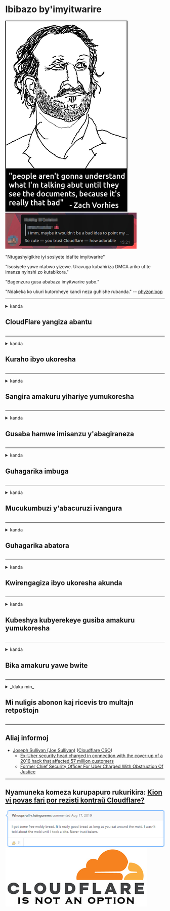# Ibibazo by'imyitwarire

![](../image/itsreallythatbad.jpg)
![](../image/telegram/c81238387627b4bfd3dcd60f56d41626.jpg)

"Ntugashyigikire iyi sosiyete idafite imyitwarire"

"Isosiyete yawe ntabwo yizewe. Uravuga kubahiriza DMCA ariko ufite imanza nyinshi zo kutabikora."

"Bagenzura gusa ababaza imyitwarire yabo."

"Ndakeka ko ukuri kutoroheye kandi neza guhishe rubanda."  -- [phyzonloop](https://twitter.com/phyzonloop)


---


<details>
<summary>kanda

## CloudFlare yangiza abantu
</summary>


Cloudflare yohereza imeri imeri kubatari Cloudflare.

- Gusa ohereza imeri kubiyandikishije bahisemo
- Iyo umukoresha avuze "hagarara", hanyuma uhagarike kohereza imeri

Nibyoroshye. Ariko Cloudflare ntacyo itwaye.
Cloudflare yavuze ko gukoresha serivisi zabo bishobora guhagarika spamers cyangwa abateye.
Nigute dushobora guhagarika Cloudflare tutiriwe dukora Cloudflare?


| 🖼 | 🖼 |
| --- | --- |
| ![](../image/cfspam01.jpg) | ![](../image/cfspam03.jpg) |
| ![](../image/cfspam02.jpg) | ![](../image/cfspambrittany.jpg)<br>![](../image/cfspamtwtr.jpg) |

</details>

---

<details>
<summary>kanda

## Kuraho ibyo ukoresha
</summary>


Cloudflare censor isubiramo nabi.
Niba wohereje inyandiko irwanya Cloudflare kurubuga rwa Twitter, ufite amahirwe yo kubona igisubizo kumukozi wa Cloudflare ufite ubutumwa "Oya, ntabwo".
Niba ushyizeho isubiramo ribi kurubuga urwo arirwo rwose, bazagerageza kubigenzura.


| 🖼 | 🖼 |
| --- | --- |
| ![](../image/cfcenrev_01.jpg)<br>![](../image/cfcenrev_02.jpg) | ![](../image/cfcenrev_03.jpg) |

</details>

---

<details>
<summary>kanda

## Sangira amakuru yihariye yumukoresha
</summary>


Cloudflare ifite ikibazo kinini cyo gutotezwa.
Cloudflare isangira amakuru yihariye yabinubira imbuga zakiriwe.
Rimwe na rimwe baragusaba gutanga indangamuntu yawe nyayo.
Niba udashaka gutotezwa, gukubitwa, guhindagurika cyangwa kwicwa, ibyiza ni ukwirinda kurubuga rwa Cloudflared.


| 🖼 | 🖼 |
| --- | --- |
| ![](../image/cfdox_what.jpg) | ![](../image/cfdox_swat.jpg) |
| ![](../image/cfdox_kill.jpg) | ![](../image/cfdox_threat.jpg) |
| ![](../image/cfdox_dox.jpg) | ![](../image/cfdox_ex1.jpg) |
| ![](../image/cfabuseform.jpg) | ![](../image/cfdox_ex2.jpg) |

</details>

---

<details>
<summary>kanda

## Gusaba hamwe imisanzu y'abagiraneza
</summary>


CloudFlare irasaba imisanzu yubuntu.
Birababaje rwose kubona isosiyete y'Abanyamerika yasaba infashanyo hamwe nimiryango idaharanira inyungu ifite impamvu nziza.
Niba ukunda guhagarika abantu cyangwa guta igihe cyabandi, urashobora gutumiza pizza kubakozi ba Cloudflare.


![](../image/cfdonate.jpg)

</details>

---

<details>
<summary>kanda

## Guhagarika imbuga
</summary>


Uzakora iki niba urubuga rwawe rumanutse gitunguranye?
Hari amakuru avuga ko Cloudflare isiba iboneza ryabakoresha cyangwa guhagarika serivisi nta nteguza, bucece.
Turagusaba kubona uwaguha serivisi nziza.

![](../image/cftmnt.jpg)

</details>

---

<details>
<summary>kanda

## Mucukumbuzi y'abacuruzi ivangura
</summary>


CloudFlare itanga ubuvuzi bwibanze kubakoresha Firefox mugihe itanga imiti mibi kubakoresha abatari Tor-Browser hejuru ya Tor.
Abakoresha Tor banze uburenganzira bwo gukora javascript idafite ubuntu nabo bakira nabi.
Ubu busumbane bwo kugera ni urusobe rwo kutabogama no gukoresha nabi ububasha.

![](../image/browdifftbcx.gif)

- Ibumoso: Tor Browser, Iburyo: Chrome. Aderesi ya IP imwe.

![](../image/browserdiff.jpg)

- Ibumoso: Tor Browser Javascript Yahagaritswe, Kuki Ifasha
- Iburyo: Chrome Javascript ishoboye, kuki yahagaritswe

![](../image/cfsiryoublocked.jpg)

- QuteBrowser (mushakisha ntoya) idafite Tor (Clearnet IP)

| ***Mucukumbuzi*** | ***Kwivuza*** |
| --- | --- |
| Tor Browser (Javascript ishoboye) | kwinjira biremewe |
| Firefox (Javascript ishoboye) | kwinjira byangiritse |
| Chromium (Javascript ishoboye) | kwinjira byangiritse |
| Chromium or Firefox (Javascript yarahagaritswe) | kwinjira byanze |
| Chromium or Firefox (Kuki yarahagaritswe) | kwinjira byanze |
| QuteBrowser | kwinjira byanze |
| lynx | kwinjira byanze |
| w3m | kwinjira byanze |
| wget | kwinjira byanze |


Ubona gute ukoresheje buto ya Audio kugirango ukemure ikibazo cyoroshye?

Nibyo, hari buto yijwi, ariko burigihe ntabwo ikora hejuru ya Tor.
Uzabona ubu butumwa iyo ukanze:

```
Gerageza nanone nyuma
Mudasobwa yawe cyangwa umuyoboro wawe birashobora kohereza ibibazo byikora.
Kurinda abakoresha bacu, ntidushobora gutunganya icyifuzo cyawe nonaha.
Kubindi bisobanuro sura urupapuro rwadufasha
```

</details>

---

<details>
<summary>kanda

## Guhagarika abatora
</summary>


Abatora muri Leta zunze ubumwe za Amerika biyandikisha gutora amaherezo babinyujije ku rubuga rw’umunyamabanga wa Leta muri leta batuyemo.
Ibiro by’umunyamabanga wa leta bigenzurwa na repubulika bigira uruhare mu guhashya abatora binyuze mu gusaba urubuga rw’umunyamabanga wa Leta binyuze kuri Cloudflare.
Igicu cya Cloudflare gifata abakoresha Tor, umwanya wa MITM nkikintu rusange cyo kugenzura isi, hamwe n’uruhare rwacyo muri rusange bituma abashaka gutora badashaka kwiyandikisha.
Abidegembya byumwihariko bakunda kwakira ubuzima bwite.
Impapuro zo kwiyandikisha zitora zikusanya amakuru yunvikana kubijyanye na politiki y’itora, aderesi ye bwite, nimero y’ubwiteganyirize, n’itariki yavutse.
Intara nyinshi zituma gusa igice cyayo makuru kiboneka kumugaragaro, ariko Cloudflare ibona ayo makuru yose mugihe umuntu yiyandikishije gutora.

Menya ko kwandikisha impapuro bitazenguruka Cloudflare kuko umunyamabanga w abakozi ba leta yinjira mu makuru abakozi bashobora gukoresha urubuga rwa Cloudflare kugirango binjize amakuru.

| 🖼 | 🖼 |
| --- | --- |
| ![](../image/cfvotm_01.jpg) | ![](../image/cfvotm_02.jpg) |

- Guhindura.org ni urubuga ruzwi rwo gukusanya amajwi no gufata ingamba.
“abantu aho bari hose batangira ubukangurambaga, gukangurira abashyigikiye, no gukorana nabafata ibyemezo kugirango batange ibisubizo.”
Kubwamahirwe, abantu benshi ntibashobora kureba impinduka.org na gato kubera Cloudflare ikayunguruzo.
Barabujijwe gushyira umukono ku cyifuzo, bityo bakabavana mu nzira ya demokarasi.
Gukoresha ubundi buryo butari ibicu nka OpenPetition bifasha gukemura ikibazo.

| 🖼 | 🖼 |
| --- | --- |
| ![](../image/changeorgasn.jpg) | ![](../image/changeorgtor.jpg) |

- "Umushinga wa Ateniyani" wa Cloudflare utanga urwego rwubucuruzi ku buntu kurubuga rwamatora ya leta n’ibanze.
Bati "ababatoye bashobora kubona amakuru y’amatora no kwiyandikisha mu matora" ariko iki ni ikinyoma kuko abantu benshi badashobora kureba urubuga rwose.

</details>

---

<details>
<summary>kanda

## Kwirengagiza ibyo ukoresha akunda
</summary>


Niba uhisemo ikintu, urateganya ko nta imeri wakiriye kubyerekeye.
Cloudflare yirengagije ibyo ukoresha akunda kandi asangire amakuru hamwe nandi masosiyete atabanje kubiherwa uruhushya nabakiriya.
Niba ukoresha gahunda yabo yubuntu, rimwe na rimwe bakohereza imeri bagusaba kugura abiyandikisha buri kwezi.

![](../image/cfviopl_tp.jpg)

</details>

---

<details>
<summary>kanda

## Kubeshya kubyerekeye gusiba amakuru yumukoresha
</summary>


Ukurikije iyi blog ya ex-cloudflare yumukiriya, Cloudflare ibeshya gusiba konti.
Muri iki gihe, ibigo byinshi bibika amakuru yawe nyuma yo gufunga cyangwa gukuraho konti yawe.
Benshi mubigo byiza babivugaho muri politiki y’ibanga.
Igicu? Oya.

```
2019-08-05 CloudFlare yanyoherereje kwemeza ko bazakuraho konti yanjye.
2019-10-02 Nakiriye imeri ivuye muri CloudFlare "kuko ndi umukiriya"
```

Cloudflare ntabwo yari izi ijambo "gukuraho".
Niba koko yarakuweho, kuki uyu wahoze ari umukiriya yabonye imeri?
Yavuze kandi ko politiki y’ibanga ya Cloudflare itabivugaho.

```
Politiki nshya y’ibanga ntacyo ivuga ku kubika amakuru umwaka.
```

![](../image/cfviopl_notdel.jpg)

Nigute ushobora kwizera Cloudflare niba politiki yabo yibanga ari IKINYOMA?

</details>

---

<details>
<summary>kanda

## Bika amakuru yawe bwite
</summary>


Gusiba Cloudflare konte ni urwego rukomeye.

```
Tanga itike yingoboka ukoresheje icyiciro cya "Konti",
hanyuma usabe gusiba konte mubutumwa bwubutumwa.
Ntugomba kuba ufite domaine cyangwa amakarita yinguzanyo yometse kuri konte yawe mbere yo gusaba gusiba.
```

Uzakira iyi imeri yemeza.

![](../image/cf_deleteandkeep.jpg)

"Twatangiye gutunganya icyifuzo cyawe cyo gusiba" ariko "Tuzakomeza kubika amakuru yawe bwite".

Urashobora "kwizera" ibi?

</details>

---

<details>
<summary>_klaku min_

## Mi nuligis abonon kaj ricevis tro multajn retpoŝtojn
</summary>


La uzanto nuligis sian 'Cloudflare stream' abonon kaj li ricevas retpoŝtajn memorigilojn ĉiutage por rememorigi lin pri nuligita abono.
Ne estas malaprobita butono. Kiel vi ĉesas ĉi tiun frenezon?

![](../image/barrageemailcancelsubscription.jpg)

Cloudflare diris al ĉi tiu uzanto kontakti subtenteamo kaj peti ĉiujn viajn enhavojn forigi.

- [t](https://web.archive.org/web/20210412165334/https://twitter.com/JohnHaldson/status/1381651569247088650)

</details>

---

## Aliaj informoj

- [Joseph Sullivan (Joe Sullivan)](../cloudflare_inc/cloudflare_members.md) ([Cloudflare CSO](https://twitter.com/eastdakota/status/1296522269313785862))
  - [Ex-Uber security head charged in connection with the cover-up of a 2016 hack that affected 57 million customers](https://www.businessinsider.com/uber-data-hack-security-head-joe-sullivan-charged-cover-up-2020-8)
  - [Former Chief Security Officer For Uber Charged With Obstruction Of Justice](https://www.justice.gov/usao-ndca/pr/former-chief-security-officer-uber-charged-obstruction-justice)


---

## Nyamuneka komeza kurupapuro rukurikira:   [Kion vi povas fari por rezisti kontraŭ Cloudflare?](rw.action.md)

![](../image/freemoldybread.jpg)
![](../image/cfisnotanoption.jpg)
